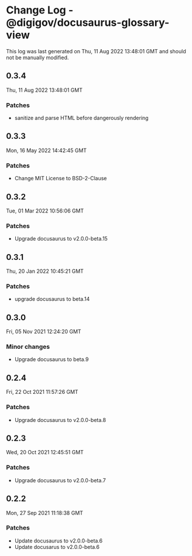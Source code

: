 # Change Log - @digigov/docusaurus-glossary-view

This log was last generated on Thu, 11 Aug 2022 13:48:01 GMT and should not be manually modified.

## 0.3.4
Thu, 11 Aug 2022 13:48:01 GMT

### Patches

- sanitize and parse HTML before dangerously rendering

## 0.3.3
Mon, 16 May 2022 14:42:45 GMT

### Patches

- Change MIT License to BSD-2-Clause

## 0.3.2
Tue, 01 Mar 2022 10:56:06 GMT

### Patches

- Upgrade docusaurus to v2.0.0-beta.15

## 0.3.1
Thu, 20 Jan 2022 10:45:21 GMT

### Patches

- upgrade docusaurus to beta.14

## 0.3.0
Fri, 05 Nov 2021 12:24:20 GMT

### Minor changes

- Upgrade docusaurus to beta.9

## 0.2.4
Fri, 22 Oct 2021 11:57:26 GMT

### Patches

- Upgrade docusaurus to v2.0.0-beta.8

## 0.2.3
Wed, 20 Oct 2021 12:45:51 GMT

### Patches

- Upgrade docusaurus to v2.0.0-beta.7

## 0.2.2
Mon, 27 Sep 2021 11:18:38 GMT

### Patches

- Update docusaurus to v2.0.0-beta.6
- Update docusarus to v2.0.0-beta.6

